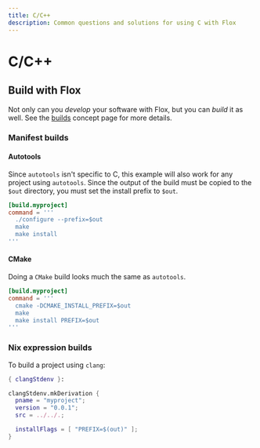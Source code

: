 ```yaml
---
title: C/C++
description: Common questions and solutions for using C with Flox
---
```


# C/C++

## Build with Flox

Not only can you _develop_ your software with Flox, but you can _build_ it as well.
See the [builds][build-concept] concept page for more details.

### Manifest builds

#### Autotools

Since `autotools` isn't specific to C, this example will also work for any project using `autotools`.
Since the output of the build must be copied to the `$out` directory, you must set the install prefix to `$out`.

```toml
[build.myproject]
command = '''
  ./configure --prefix=$out
  make
  make install
'''
```

#### CMake

Doing a `CMake` build looks much the same as `autotools`.

```toml
[build.myproject]
command = '''
  cmake -DCMAKE_INSTALL_PREFIX=$out
  make
  make install PREFIX=$out
'''
```

### Nix expression builds

To build a project using `clang`:

```nix
{ clangStdenv }:

clangStdenv.mkDerivation {
  pname = "myproject";
  version = "0.0.1";
  src = ../../.;

  installFlags = [ "PREFIX=$(out)" ];
}
```

[build-concept]: ../../concepts/builds.md
